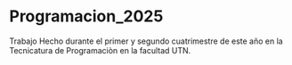 # Programacion_2025
Trabajo Hecho durante el primer y segundo cuatrimestre de este año en la Tecnicatura de Programaciòn en la facultad UTN.
